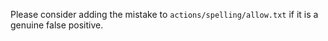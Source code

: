 Please consider adding the mistake to `actions/spelling/allow.txt` if it is a genuine false positive.